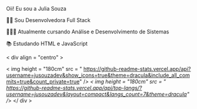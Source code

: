 Oii! Eu sou a Julia Souza

🐱‍👤 Sou Desenvolvedora Full Stack 

👩🏻‍🎓 Atualmente cursando Análise e Desenvolvimento de Sistemas

📚 Estudando HTML e JavaScript

< div  align = "centro" >
  
  < img height = "180cm" src = " https://github-readme-stats.vercel.app/api?username=jusouzadev&show_icons=true&theme=dracula&include_all_commits=true&count_private=true" /_>
  < img height = "180cm" src = " https://github-readme-stats.vercel.app/api/top-langs/?username=jusouzadev&layout=compact&langs_count=7&theme=dracula" /_>
  </ div >
